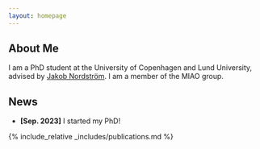 ```yaml
---
layout: homepage
---
```


## About Me

I am a PhD student at the University of Copenhagen and Lund University, advised by [Jakob Nordström](https://jakobnordstrom.github.io/). I am a member of the MIAO group.

<!---
## Research Interests

- **Computer Vision:** image recognition, image generation, video captioning
- **Machine Learning:** meta-learning, incremental learning, transfer learning
-->

## News

- **[Sep. 2023]** I started my PhD!

{% include_relative _includes/publications.md %}

<!---
{% include_relative _includes/services.md %}
-->
